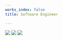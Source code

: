 ```yaml
---
works_index: false
title: Software Engineer

---
```

<div id="social-grid">
<a href="https://www.linkedin.com/in/gsous/" target="_blank"><img class="social-icon" src="/upload/linkedin-light.svg"></a>
<a href="https://www.instagram.com/gabe.css" target="_blank"><img class="social-icon" src="/upload/instagram-light.svg"></a>
<a href="https://www.twitter.com/gabedotcss" target="_blank"><img class="social-icon" src="/upload/twitter-light.svg"></a>
</div>

